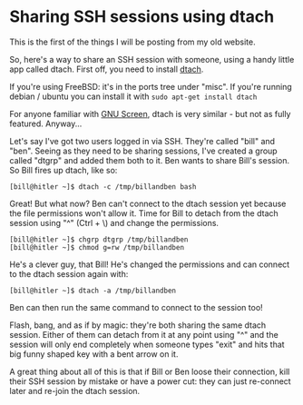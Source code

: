 # Sharing SSH sessions using dtach

This is the first of the things I will be posting from my old website. 

So, here's a way to share an SSH session with someone, using a handy little app called dtach. First off, you need to install [dtach](http://dtach.sourceforge.net/). 

If you're using FreeBSD: it's in the ports tree under "misc". If you're running debian / ubuntu you can install it with `sudo apt-get install dtach`

For anyone familiar with [GNU Screen](http://www.gnu.org/software/screen/), dtach is very similar - but not as fully featured. Anyway...

Let's say I've got two users logged in via SSH. They're called "bill" and "ben". Seeing as they need to be sharing sessions, I've created a group called "dtgrp" and added them both to it. Ben wants to share Bill's session. So Bill fires up dtach, like so:


    [bill@hitler ~]$ dtach -c /tmp/billandben bash


Great! But what now? Ben can't connect to the dtach session yet because the file permissions won't allow it. Time for Bill to detach from the dtach session using "^\" (Ctrl + \\) and change the permissions.


    [bill@hitler ~]$ chgrp dtgrp /tmp/billandben 
    [bill@hitler ~]$ chmod g=rw /tmp/billandben


He's a clever guy, that Bill! He's changed the permissions and can connect to the dtach session again with:

    [bill@hitler ~]$ dtach -a /tmp/billandben
    
Ben can then run the same command to connect to the session too!

Flash, bang, and as if by magic: they're both sharing the same dtach session. Either of them can detach from it at any point using "^\" and the session will only end completely when someone types "exit" and hits that big funny shaped key with a bent arrow on it. 

A great thing about all of this is that if Bill or Ben loose their connection, kill their SSH session by mistake or have a power cut: they can just re-connect later and re-join the dtach session.
